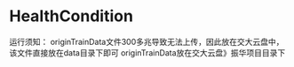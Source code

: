 # HealthCondition
运行须知：
originTrainData文件300多兆导致无法上传，因此放在交大云盘中，该文件直接放在data目录下即可
originTrainData放在交大云盘》振华项目目录下
